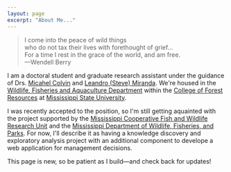 ```yaml
---
layout: page
excerpt: "About Me..."
---
```


> I come into the peace of wild things  
> who do not tax their lives with forethought of grief...  
> For a time I rest in the grace of the world, and am free.  
> —Wendell Berry

I am a doctoral student and graduate research assistant under the guidance of Drs. [Micahel Colvin](https://mcolvin.github.io/) and [Leandro (Steve) Miranda](https://www.coopunits.org/Mississippi/People/Leandro_Miranda/index.html). We're housed in the [Wildlife, Fisheries and Aquaculture Department](http://www.cfr.msstate.edu/wildlife/) within the [College of Forest Resources](http://www.cfr.msstate.edu/) at [Mississippi State University](https://www.msstate.edu/). 

I was recently accepted to the position, so I'm still getting aquainted with the project supported by the [Mississippi Cooperative Fish and Wildlife Research Unit](https://www.coopunits.org/Mississippi/index.html) and the [Mississippi Department of Wildlife, Fisheries, and Parks](http://www.mdwfp.com/). For now, I'll describe it as having a knowledge discovery and exploratory analysis project with an additional component to develope a web application for management decisions. 

This page is new, so be patient as I build—and check back for updates!
